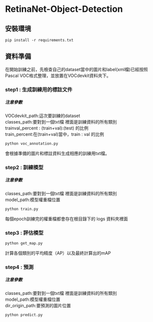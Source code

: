 # RetinaNet-Object-Detection

## 安裝環境   
```
pip install -r requirements.txt
```

## 資料準備
在開始訓練之前，先檢查自己的dataset當中的圖片和label(xml檔)已經按照Pascal VOC格式整理，並放置在VOCdevkit資料夾下。 

### step1 : 生成訓練用的標註文件
##### 注意參數 
VOCdevkit_path:這次要訓練的dataset  
classes_path:要對到一個txt檔 裡面是訓練資料的所有類別  
trainval_percent : (train+val):(test) 的比例  
train_percent:在(train+val)當中，train : val 的比例
```
python voc_annotation.py
```
會根據準備的圖片和標註資料生成相應的訓練用txt檔。

### step2 : 訓練模型
##### 注意參數 
classes_path:要對到一個txt檔 裡面是訓練資料的所有類別  
model_path:模型權重檔位置
```
python train.py
```
每個epoch訓練完的權重檔都會存在根目錄下的 logs 資料夾裡面

### step3 : 評估模型
```
python get_map.py
```
計算各個類別的平均精度（AP）以及最終計算出的mAP

### step4 : 預測
##### 注意參數 
classes_path:要對到一個txt檔 裡面是訓練資料的所有類別  
model_path:模型權重檔位置  
dir_origin_path:要預測的圖片位置
```
python predict.py
```




